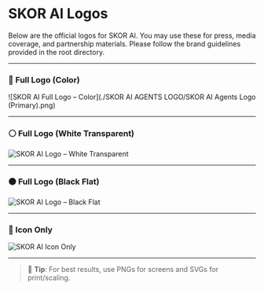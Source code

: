 # SKOR AI Logos

Below are the official logos for SKOR AI. You may use these for press, media coverage, and partnership materials. Please follow the brand guidelines provided in the root directory.

---

### 🔵 Full Logo (Color)
![SKOR AI Full Logo – Color](./SKOR AI AGENTS LOGO/SKOR AI Agents Logo (Primary).png)

---

### ⚪ Full Logo (White Transparent)
![SKOR AI Logo – White Transparent](./SKOR_Logo_White_Transparent.png)

---

### ⚫ Full Logo (Black Flat)
![SKOR AI Logo – Black Flat](./SKOR_Logo_Black_Flat.svg)

---

### 🔹 Icon Only
![SKOR AI Icon Only](./SKOR_Logo_Icon_Only.png)

---

> 📎 **Tip**: For best results, use PNGs for screens and SVGs for print/scaling.
